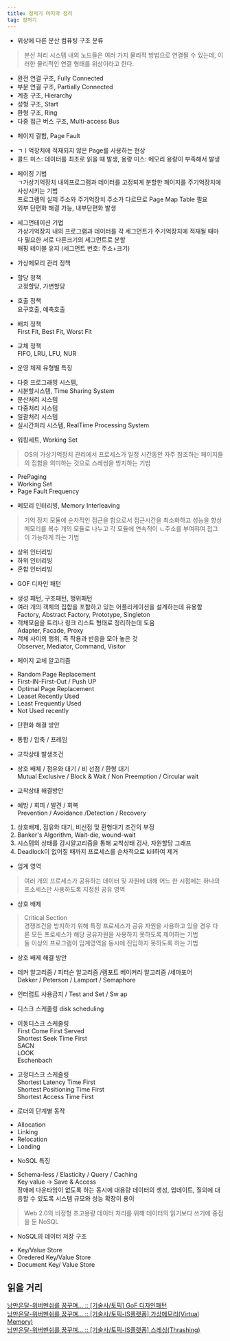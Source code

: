 ```yaml
---
title: 정처기 마지막 정리
tag: 정처기  
---
```



* 위상에 다른 분산 컴퓨팅 구조 분류  

> 분산 처리 시스템 내의 노드들은 여러 가지 물리적 방법으로 연결될 수 있는데, 이러한 물리적인 연결 형태를 위상이라고 한다.  

- 완전 연결 구조, Fully Connected  
- 부분 연결 구조, Partially Connected  
- 계층 구조, Hierarchy  
- 성형 구조, Start  
- 환형 구조, Ring  
- 다중 접근 버스 구조, Multi-access Bus  

* 페이지 결함, Page Fault  

- ㄱㅣ억장치에 적재되지 않은 Page를 사용하는 현상  
- 콜드 미스: 데이터를 최초로 읽을 때 발생, 용량 미스: 메모리 용량이 부족해서 발생  

* 페이징 기법  
ㄱ가상기억장치 내의프로그램과 데이터를 고정되게 분할한 페이지를 주기억장치에 사상시키는 기법  
프로그램의 실제 주소와 주기억장치 주소가 다르므로 Page Map Table 필요  
외부 단편화 해결 가능, 내부단편화 발생  

* 세그먼테이션 기법  
가상기억장치 내의 프로그램과 데이터를 각 세그먼트가 주기억장치에 적재될 때마다 필요한 서로 다른크기의 세그먼트로 분할  
매핑 테이블 유지 (세그먼트 번호: 주소+크기)  

* 가상메모리 관리 정책  
- 할당 정책  
  고정할당, 가변할당  

- 호출 정책  
  요구호출, 예축호출  

- 배치 정책  
  First Fit, Best Fit, Worst Fit

- 교체 정책   
  FIFO, LRU, LFU, NUR  
 
* 운영 체제 유형별 특징  

- 다중 프로그래밍 시스템,   
- 시분할시스템, Time Sharing System  
- 분산처리 시스템  
- 다중처리 시스템  
- 일괄처리 시스템  
- 실시간처리 시스템, RealTime Processing System  

* 워킹세트, Working Set  

> OS의 가상기억장치 관리에서 프로세스가 일정 시간동안 자주 참조하는 페이지들의 집합을 의미하는 것으로 스레씽을 방지하는 기법  

- PrePaging 
- Working Set  
- Page Fault Frequency  

* 메모리 인터리빙, Memory Interleaving  
> 기억 장치 모듈에 순차적인 접근을 함으로서 접근시간을 최소화하고 성능을 향상  
> 메모리를 복수 개의 모듈로 나누고 각 모듈에 연속적이 ㄴ주소를 부여햐여 접그이 가능하게 하는 기법  

- 상위 인터리빙  
- 하위 인터리빙  
- 혼합 인터리빙  

* GOF 디자인 패턴  

- 생성 패턴, 구조패턴, 행위패턴  
- 여러 개의 객체의 집합을 포함하고 있는 어플리케이션을 설계하는데 유용함  
  Factory, Abstract Factory, Prototype, Singleton  
- 객체모음을 트리나 링크 리스트 형태로 정리하는데 도움  
  Adapter, Facade, Proxy  
- 객체 사이의 행위, 즉 작용과 반응을 모아 놓은 것  
  Observer, Mediator, Command, Visitor  


* 페이지 교체 알고리즘  

- Random Page Replacement  
- First-IN-First-Out / Push UP  
- Optimal Page Replacement  
- Leaset Recently Used  
- Least Frequently Used  
- Not Used recently  

* 단편화 해결 방안  

- 통합 / 압축 / 프레임  


* 교착상태 발생조건  

- 상호 배체 / 점유와 대기 / 비 선점 / 환형 대기  
  Mutual Exclusive / Block & Wait / Non Preemption / Circular wait  


* 교착상태 해결방안  

- 예방 / 회피 / 발견 / 회복  
  Prevention / Avoidance /Detection / Recovery  

1. 상호배제, 점유와 대기, 비선점 및 환형대기 조건의 부정  
2. Banker's Algorithm, Wait-die, wound-wait  
3. 시스템의 상태를 감시알고리즘을 통해 교착상태 검사, 자원할당 그래프  
4. Deadlock이 없어질 때까지 프로세스를 순차적으로 kill하여 제거  


* 임계 영역  

> 여러 개의 프로세스가 공유하는 데이터 및 자원에 대해 어느 한 시점에는 하나의 프소세스만 사용하도록 지정된 공유 영역  


* 상호 배제  

> Critical Section  
> 경쟁조건을 방지하기 위해 특정 프로세스가 공유 자원을 사용하고 있을 경우 다른 모든 프로세스가 해당 공유자원을 사용하지 못하도록 제어하는 기법  
> 둘 이상의 프로그램이 임계영역을 동시에 진입하지 못하도록 하는 기법  


* 상호 배제 해결 방안  

- 데커 알고리즘 / 피터슨 알고리즘 /램포트 베이커리 알고리즘 /세마포어  
  Dekker / Peterson / Lamport / Semaphore  

- 인터럽트 사용금지 / Test and Set / Sw ap  


* 디스크 스케줄링 disk scheduling  

- 이동디스크 스케줄링  
  First Come First Served  
  Shortest Seek Time First  
  SACN  
  LOOK  
  Eschenbach  

- 고정디스크 스케줄링  
  Shortest Latency Time First  
  Shortest Positioning Time First  
  Shortest Access Time First  


* 로더의 단계별 동작  

- Allocation  
- Linking  
- Relocation  
- Loading  


* NoSQL 특징  

- Schema-less / Elasticity / Query / Caching  
  Key value -> Save & Access  
  장애에 다운타임이 없도록 하는 동시에 대용량 데이터의 생성, 업데이트, 질의에 대응할 수 있도록 시스템 규모와 성능 확장이 용이  

> Web 2.0의 비정형 초고용량 데이터 처리를 위해 데이터의 읽기보다 쓰기에 중점을 둔 NoSQL  


* NoSQL의 데이터 저장 구조  

- Key/Value Store  
- Oredered Key/Value Store  
- Document Key/ Value Store  





## 읽을 거리  

[낭만온달-위버멘쉬를 꿈꾸며... :: [기술사/토픽] GoF 디자인패턴](https://niceit.tistory.com/226?category=257373)  
[낭만온달-위버멘쉬를 꿈꾸며... :: [기술사/토픽-IS플랫폼] 가상메모리(Virtual Memory)](https://niceit.tistory.com/285?category=257375)  
[낭만온달-위버멘쉬를 꿈꾸며... :: [기술사/토픽-IS플랫폼] 스레싱(Thrashing)](https://niceit.tistory.com/286?category=257375)  

